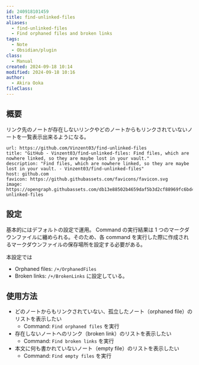 ```yaml
---
id: 240918101459
title: find-unlinked-files
aliases:
  - find-unlinked-files
  - Find orphaned files and broken links
tags:
  - Note
  - Obsidian/plugin
class:
  - Manual
created: 2024-09-18 10:14
modified: 2024-09-18 10:16
author:
  - Akira Ooka
fileClass: 
---
```

## 概要
リンク先のノートが存在しないリンクやどのノートからもリンクされていないノートを一覧表示出来るようになる。

```cardlink
url: https://github.com/Vinzent03/find-unlinked-files
title: "GitHub - Vinzent03/find-unlinked-files: Find files, which are nowhere linked, so they are maybe lost in your vault."
description: "Find files, which are nowhere linked, so they are maybe lost in your vault. - Vinzent03/find-unlinked-files"
host: github.com
favicon: https://github.githubassets.com/favicons/favicon.svg
image: https://opengraph.githubassets.com/db13e88502b4659daf5b3d2cf88969fc6bd4a7680c119cee1b69a902e9401d31/Vinzent03/find-unlinked-files
```

## 設定
基本的にはデフォルトの設定で運用。
Command の実行結果は 1 つのマークダウンファイルに纏められる。そのため、各 command を実行した際に作成されるマークダウンファイルの保存場所を設定する必要がある。

本設定では
- Orphaned files: `/+/OrphanedFiles`
- Broken links: `/+/BrokenLinks`
に設定している。

## 使用方法
- どのノートからもリンクされていない、孤立したノート（orphaned file）のリストを表示したい
	- Command: `Find orphaned files` を実行
- 存在しないノートへのリンク（broken link）のリストを表示したい
	- Command: `Find broken links` を実行
- 本文に何も書かれていないノート（empty file）のリストを表示したい
	- Command: `Find empty files` を実行